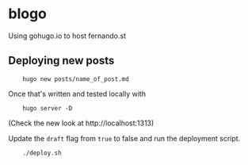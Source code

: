 # blogo

Using gohugo.io to host fernando.st

## Deploying new posts


        hugo new posts/name_of_post.md


Once that's written and tested locally with


        hugo server -D

(Check the new look at http://localhost:1313)

Update the `draft` flag from `true` to false and run the deployment script.

        ./deploy.sh
